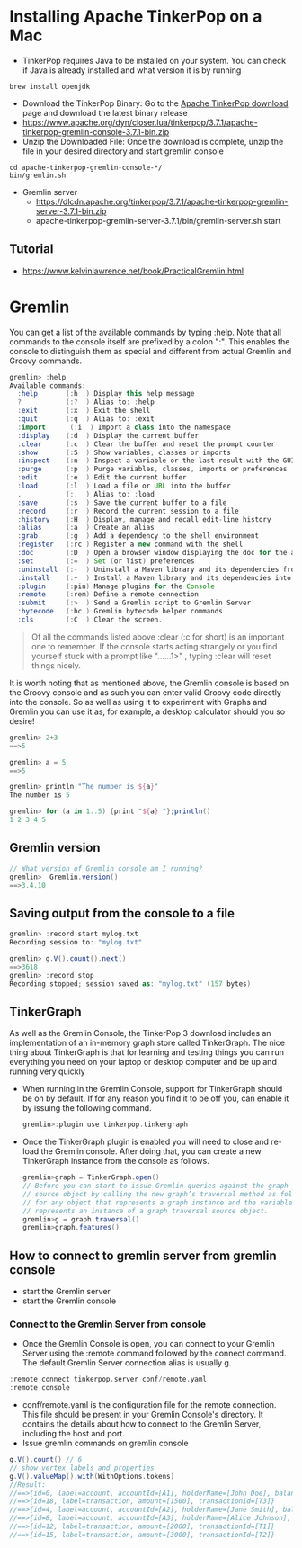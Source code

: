 # Installing Apache TinkerPop on a Mac
- TinkerPop requires Java to be installed on your system. You can check if Java is already installed and what version it is by running
```shell
brew install openjdk
```
- Download the TinkerPop Binary: Go to the [Apache TinkerPop download](https://tinkerpop.apache.org/download.html) page and download the latest binary release
- https://www.apache.org/dyn/closer.lua/tinkerpop/3.7.1/apache-tinkerpop-gremlin-console-3.7.1-bin.zip
- Unzip the Downloaded File: Once the download is complete, unzip the file in your desired directory and start gremlin console
```shell
cd apache-tinkerpop-gremlin-console-*/
bin/gremlin.sh
```
- Gremlin server
  - https://dlcdn.apache.org/tinkerpop/3.7.1/apache-tinkerpop-gremlin-server-3.7.1-bin.zip
  - apache-tinkerpop-gremlin-server-3.7.1/bin/gremlin-server.sh start

## Tutorial
- https://www.kelvinlawrence.net/book/PracticalGremlin.html

# Gremlin
You can get a list of the available commands by typing :help. Note that all commands to the console itself are prefixed by a colon ":". This enables the
console to distinguish them as special and different from actual Gremlin and Groovy commands.
```groovy
gremlin> :help
Available commands:
  :help       (:h  ) Display this help message
  ?           (:?  ) Alias to: :help
  :exit       (:x  ) Exit the shell
  :quit       (:q  ) Alias to: :exit
  :import      (:i  ) Import a class into the namespace
  :display    (:d  ) Display the current buffer
  :clear      (:c  ) Clear the buffer and reset the prompt counter
  :show       (:S  ) Show variables, classes or imports
  :inspect    (:n  ) Inspect a variable or the last result with the GUI object browser
  :purge      (:p  ) Purge variables, classes, imports or preferences
  :edit       (:e  ) Edit the current buffer
  :load       (:l  ) Load a file or URL into the buffer
  .           (:.  ) Alias to: :load
  :save       (:s  ) Save the current buffer to a file
  :record     (:r  ) Record the current session to a file
  :history    (:H  ) Display, manage and recall edit-line history
  :alias      (:a  ) Create an alias
  :grab       (:g  ) Add a dependency to the shell environment
  :register   (:rc ) Register a new command with the shell
  :doc        (:D  ) Open a browser window displaying the doc for the argument
  :set        (:=  ) Set (or list) preferences
  :uninstall  (:-  ) Uninstall a Maven library and its dependencies from the Gremlin Console
  :install    (:+  ) Install a Maven library and its dependencies into the Gremlin Console
  :plugin     (:pin) Manage plugins for the Console
  :remote     (:rem) Define a remote connection
  :submit     (:>  ) Send a Gremlin script to Gremlin Server
  :bytecode   (:bc ) Gremlin bytecode helper commands
  :cls        (:C  ) Clear the screen.
```
> Of all the commands listed above :clear (:c for short) is an important one to remember. If the console starts acting strangely or you find yourself stuck with a prompt like "…​…​1>" , typing :clear will reset things nicely.

It is worth noting that as mentioned above, the Gremlin console is based on the Groovy console and as such you can enter valid Groovy code directly into the console. So as well as using it to experiment with Graphs and Gremlin you can use it as, for example, a desktop calculator should you so desire!

```groovy
gremlin> 2+3
==>5

gremlin> a = 5
==>5

gremlin> println "The number is ${a}"
The number is 5

gremlin> for (a in 1..5) {print "${a} "};println()
1 2 3 4 5
```


## Gremlin version
```groovy
// What version of Gremlin console am I running?
gremlin>  Gremlin.version()
==>3.4.10
```

## Saving output from the console to a file
```groovy
gremlin> :record start mylog.txt
Recording session to: "mylog.txt"

gremlin> g.V().count().next()
==>3618
gremlin> :record stop
Recording stopped; session saved as: "mylog.txt" (157 bytes)
```

## TinkerGraph
As well as the Gremlin Console, the TinkerPop 3 download includes an implementation of an in-memory graph store called TinkerGraph.
The nice thing about TinkerGraph is that for learning and testing things you can run everything you need on your laptop or desktop computer and be up and running very quickly

- When running in the Gremlin Console, support for TinkerGraph should be on by default. If for any reason you find it to be off you, can enable it by issuing the following command.
  ```groovy
  gremlin>:plugin use tinkerpop.tinkergraph
  ```
- Once the TinkerGraph plugin is enabled you will need to close and re-load the Gremlin console. After doing that, you can create a new TinkerGraph instance from the console as follows.
  ```groovy
  gremlin>graph = TinkerGraph.open()
  // Before you can start to issue Gremlin queries against the graph you also need to establish a graph traversal
  // source object by calling the new graph’s traversal method as follows. The variable name graph will be used
  // for any object that represents a graph instance and the variable name g will be used for any object that
  // represents an instance of a graph traversal source object.
  gremlin>g = graph.traversal()
  gremlin>graph.features()
  ```

## How to connect to gremlin server from gremlin console
- start the Gremlin server
- start the Gremlin console
### Connect to the Gremlin Server from console
- Once the Gremlin Console is open, you can connect to your Gremlin Server using the :remote command followed by the connect command. The default Gremlin Server connection alias is usually g.
```groovy
:remote connect tinkerpop.server conf/remote.yaml
:remote console
```
- conf/remote.yaml is the configuration file for the remote connection. This file should be present in your Gremlin Console's directory. It contains the details about how to connect to the Gremlin Server, including the host and port.
- Issue gremlin commands on gremlin console
```groovy
g.V().count() // 6
// show vertex labels and properties
g.V().valueMap().with(WithOptions.tokens)
//Result:
//==>{id=0, label=account, accountId=[A1], holderName=[John Doe], balance=[10000]}
//==>{id=18, label=transaction, amount=[1500], transactionId=[T3]}
//==>{id=4, label=account, accountId=[A2], holderName=[Jane Smith], balance=[5000]}
//==>{id=8, label=account, accountId=[A3], holderName=[Alice Johnson], balance=[7000]}
//==>{id=12, label=transaction, amount=[2000], transactionId=[T1]}
//==>{id=15, label=transaction, amount=[3000], transactionId=[T2]}

```

  
  
